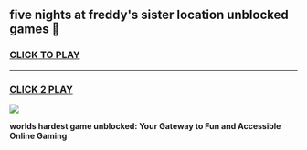
## five nights at freddy's sister location unblocked games 👋
<h3>
<a href="https://premium.freeplayer.one?title=five_nights_at_freddy's_sister_location_unblocked_games&ref=13F">CLICK TO PLAY</a></h3>
<hr>

<h3>
<a href="https://premium.freeplayer.one?title=five_nights_at_freddy's_sister_location_unblocked_games&ref=13F">CLICK 2 PLAY</a>
  
</h3>

<a href="https://premium.freeplayer.one?title=five_nights_at_freddy's_sister_location_unblocked_games&ref=12F/"><img src="https://clearcache.store/games.png"></a>


**worlds hardest game unblocked: Your Gateway to Fun and Accessible Online Gaming**

